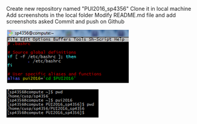 Create new repository named "PUI2016_sp4356"
Clone it in local machine
Add screenshots in the local folder
Modify README.md file and add screenshots asked
Commit and push on Github

![Screenshot](1st_screenshot.png)

![Screenshot](2nd_screenshot.png)
